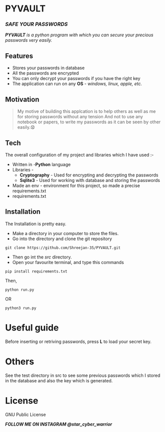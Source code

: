 # **PYVAULT**
### _SAFE YOUR PASSWORDS_

***PYVAULT** is a python program with which you can secure your precious passwords very easily.*

## Features
- Stores your passwords in database
- All the passwords are encrypted 
- You can only decrypt your passwords if you have the right key
- The application can run on any **OS** - *windows, linux, apple, etc.*

## Motivation
> My motive of building this applcation
> is to help others as well as me
> for storing passwords without any tension 
> And not to use any notebook or papers,
> to write my passwords as it can be seen by other easily.😧

## Tech
The overall configuration of my project and libraries which I have used :-

- Written in -**Python** language
- Libraries - 
    - **Cryptography** - Used for encrypting and decrypting the passwords
    - **Sqlite3** - Used for working with database and storing the passwords
- Made an env - environment for this project, so made a precise requirements.txt
- requirements.txt

## Installation
The Installation is pretty easy.
- Make a directory in your computer to store the files.
- Go into the directory and clone the git repository
```
git clone https://github.com/Shreejan-35/PYVAULT.git
```
- Then go int the *src* directory.
- Open your favourite terminal, and type this commands
```
pip install requirements.txt
```
Then,
```
python run.py
```
OR
```
python3 run.py
```

# Useful guide
Before inserting or retriving passwords, press **L** to load your secret key.

# Others
See the test directory in src to see some previous passwords which I stored in the database and also the key which is generated.

# License
GNU Public License

***FOLLOW ME ON INSTAGRAM @star_cyber_warrior***